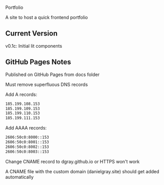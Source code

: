 Portfolio

A site to host a quick frontend portfolio

## Current Version

v0.1c: Initial lit components

## GitHub Pages Notes

Published on GitHub Pages from docs folder

Must remove superfluous DNS records

Add A records:

```bash
185.199.108.153
185.199.109.153
185.199.110.153
185.199.111.153
```

Add AAAA records:

```bash
2606:50c0:8000::153
2606:50c0:8001::153
2606:50c0:8002::153
2606:50c0:8003::153
```

Change CNAME record to dgray.github.io or HTTPS won't work

A CNAME file with the custom domain (danielgray.site) should get added automatically